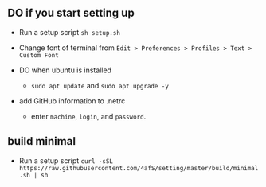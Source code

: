 ## DO if you start setting up
- Run a setup script `sh setup.sh`

- Change font of terminal from `Edit > Preferences > Profiles > Text > Custom Font`

- DO when ubuntu is installed 
    - `sudo apt update` and `sudo apt upgrade -y`

- add GitHub information to .netrc
    - enter `machine`, `login`, and `password`.

## build minimal
- Run a setup script `curl -sSL https://raw.githubusercontent.com/4afS/setting/master/build/minimal.sh | sh`
